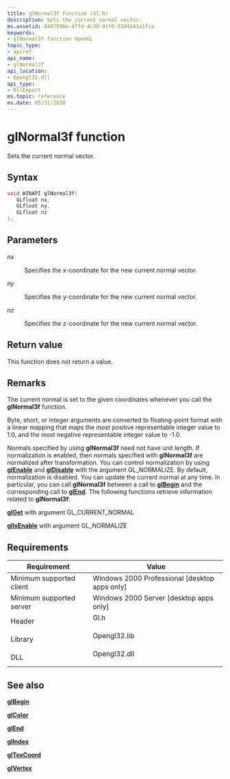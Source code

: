 ```yaml
---
title: glNormal3f function (Gl.h)
description: Sets the current normal vector.
ms.assetid: 8407996e-47fd-4c30-91f6-53d4341a1fca
keywords:
- glNormal3f function OpenGL
topic_type:
- apiref
api_name:
- glNormal3f
api_location:
- Opengl32.dll
api_type:
- DllExport
ms.topic: reference
ms.date: 05/31/2018
---
```


# glNormal3f function

Sets the current normal vector.

## Syntax


```C++
void WINAPI glNormal3f(
   GLfloat nx,
   GLfloat ny,
   GLfloat nz
);
```



## Parameters

<dl> <dt>

*nx* 
</dt> <dd>

Specifies the x-coordinate for the new current normal vector.

</dd> <dt>

*ny* 
</dt> <dd>

Specifies the y-coordinate for the new current normal vector.

</dd> <dt>

*nz* 
</dt> <dd>

Specifies the z-coordinate for the new current normal vector.

</dd> </dl>

## Return value

This function does not return a value.

## Remarks

The current normal is set to the given coordinates whenever you call the **glNormal3f** function.

Byte, short, or integer arguments are converted to floating-point format with a linear mapping that maps the most positive representable integer value to 1.0, and the most negative representable integer value to -1.0.

Normals specified by using **glNormal3f** need not have unit length. If normalization is enabled, then normals specified with **glNormal3f** are normalized after transformation. You can control normalization by using [**glEnable**](glenable.md) and [**glDisable**](gldisable.md) with the argument GL\_NORMALIZE. By default, normalization is disabled. You can update the current normal at any time. In particular, you can call **glNormal3f** between a call to [**glBegin**](glbegin.md) and the corresponding call to [**glEnd**](glend.md). The following functions retrieve information related to **glNormal3f**:

[**glGet**](glgetbooleanv--glgetdoublev--glgetfloatv--glgetintegerv.md) with argument GL\_CURRENT\_NORMAL

[**glIsEnable**](glisenabled.md) with argument GL\_NORMALIZE

## Requirements



| Requirement | Value |
|-------------------------------------|-----------------------------------------------------------------------------------------|
| Minimum supported client<br/> | Windows 2000 Professional \[desktop apps only\]<br/>                              |
| Minimum supported server<br/> | Windows 2000 Server \[desktop apps only\]<br/>                                    |
| Header<br/>                   | <dl> <dt>Gl.h</dt> </dl>         |
| Library<br/>                  | <dl> <dt>Opengl32.lib</dt> </dl> |
| DLL<br/>                      | <dl> <dt>Opengl32.dll</dt> </dl> |



## See also

<dl> <dt>

[**glBegin**](glbegin.md)
</dt> <dt>

[**glColor**](glcolor-functions.md)
</dt> <dt>

[**glEnd**](glend.md)
</dt> <dt>

[**glIndex**](glindex-functions.md)
</dt> <dt>

[**glTexCoord**](gltexcoord-functions.md)
</dt> <dt>

[**glVertex**](glvertex-functions.md)
</dt> </dl>

 

 





